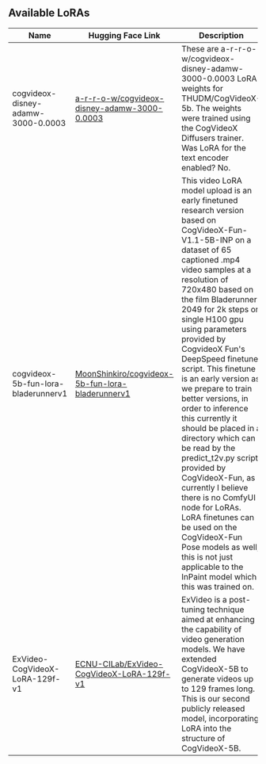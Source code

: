 ## Available LoRAs

| Name          | Hugging Face Link                                      | Description             | Base Model       | Contributor       |
|---------------|--------------------------------------------------------|-------------------------|------------------|-------------------|
| cogvideox-disney-adamw-3000-0.0003  | [a-r-r-o-w/cogvideox-disney-adamw-3000-0.0003](https://huggingface.co/a-r-r-o-w/cogvideox-disney-adamw-3000-0.0003)   | These are a-r-r-o-w/cogvideox-disney-adamw-3000-0.0003 LoRA weights for THUDM/CogVideoX-5b. The weights were trained using the CogVideoX Diffusers trainer. Was LoRA for the text encoder enabled? No.  | [THUDM/CogVideoX-5b](https://huggingface.co/THUDM/CogVideoX-5b)  | a-r-r-o-w  |
| cogvideox-5b-fun-lora-bladerunnerv1  | [MoonShinkiro/cogvideox-5b-fun-lora-bladerunnerv1](https://huggingface.co/MoonShinkiro/cogvideox-5b-fun-lora-bladerunnerv1)   | This video LoRA model upload is an early finetuned research version based on CogVideoX-Fun-V1.1-5B-INP on a dataset of 65 captioned .mp4 video samples at a resolution of 720x480 based on the film Bladerunner 2049 for 2k steps on single H100 gpu using parameters provided by CogvideoX Fun's DeepSpeed finetune script. This finetune is an early version as we prepare to train better versions, in order to inference this currently it should be placed in a directory which can be read by the predict_t2v.py script provided by CogVideoX-Fun, as currently I believe there is no ComfyUI node for LoRAs. LoRA finetunes can be used on the CogVideoX-Fun Pose models as well, this is not just applicable to the InPaint model which this was trained on.  | [alibaba-pai/CogVideoX-Fun-V1.1-5b-InP](https://huggingface.co/alibaba-pai/CogVideoX-Fun-V1.1-5b-InP)  | MoonShinkiro  |
| ExVideo-CogVideoX-LoRA-129f-v1  | [ECNU-CILab/ExVideo-CogVideoX-LoRA-129f-v1](https://huggingface.co/ECNU-CILab/ExVideo-CogVideoX-LoRA-129f-v1)   | ExVideo is a post-tuning technique aimed at enhancing the capability of video generation models. We have extended CogVideoX-5B to generate videos up to 129 frames long. This is our second publicly released model, incorporating LoRA into the structure of CogVideoX-5B.  | [THUDM/CogVideoX-5b](https://huggingface.co/THUDM/CogVideoX-5b)  | ECNU-CILab  |
